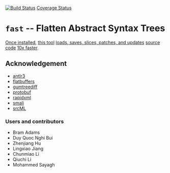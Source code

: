 [![Build Status](https://travis-ci.org/yijunyu/fast.svg?branch=master)](https://travis-ci.org/yijunyu/fast)
[Coverage Status](https://htmlpreview.github.io/?https://github.com/yijunyu/fast/blob/master/test/index.html)

# `fast` -- Flatten Abstract Syntax Trees
[Once installed](doc/installation.md), [this tool](doc/options.md) [loads, saves, slices, patches, and updates](doc/usage.md) [source code](doc/example.md) [10x faster](doc/performance.md). 

## Acknowledgement

* [antlr3](https://github.com/antlr/antlr3)
* [flatbuffers](https://github.com/google/flatbuffers)
* [gumtreediff](https://github.com/GumTreeDiff/gumtree)
* [protobuf](https://github.com/google/protobuf)
* [rapidxml](https://github.com/dwd/rapidxml)
* [smali](https://github.com/JesusFreke/smali)
* [srcML](http://www.srcml.org/)

### Users and contributors
* Bram Adams
* Duy Quoc Nghi Bui
* Zhenjiang Hu
* Lingxiao Jiang
* Chunmiao Li
* Qiuchi Li
* Mohammed Sayagh
